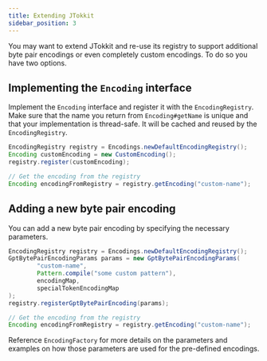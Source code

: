 ```yaml
---
title: Extending JTokkit
sidebar_position: 3
---
```


You may want to extend JTokkit and re-use its registry to support additional byte pair encodings or even completely custom encodings. To do so you have two options.

## Implementing the `Encoding` interface

Implement the `Encoding` interface and register it with the `EncodingRegistry`. Make sure that the name you return from `Encoding#getName` is unique and that your implementation is thread-safe. It will be cached and reused by the `EncodingRegistry`.

```java
EncodingRegistry registry = Encodings.newDefaultEncodingRegistry();
Encoding customEncoding = new CustomEncoding();
registry.register(customEncoding);

// Get the encoding from the registry
Encoding encodingFromRegistry = registry.getEncoding("custom-name");
```

## Adding a new byte pair encoding

You can add a new byte pair encoding by specifying the necessary parameters.

```java
EncodingRegistry registry = Encodings.newDefaultEncodingRegistry();
GptBytePairEncodingParams params = new GptBytePairEncodingParams(
        "custom-name",
        Pattern.compile("some custom pattern"),
        encodingMap,
        specialTokenEncodingMap
);
registry.registerGptBytePairEncoding(params);

// Get the encoding from the registry
Encoding encodingFromRegistry = registry.getEncoding("custom-name");
```

Reference `EncodingFactory` for more details on the parameters and examples on how those parameters are used for the pre-defined encodings.